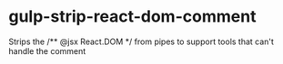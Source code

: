 gulp-strip-react-dom-comment
============================

Strips the /** @jsx React.DOM */ from pipes to support tools that can't handle the comment
